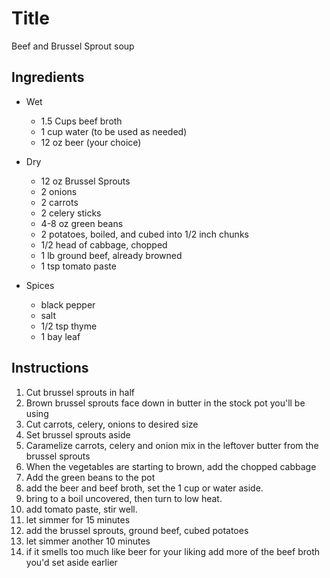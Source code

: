 # Title
Beef and Brussel Sprout soup

## Ingredients
* Wet
    * 1.5 Cups beef broth
    * 1 cup water (to be used as needed)
    * 12 oz beer (your choice)
* Dry
    * 12 oz Brussel Sprouts
    * 2 onions
    * 2 carrots
    * 2 celery sticks
    * 4-8 oz green beans
    * 2 potatoes, boiled, and cubed into 1/2 inch chunks
    * 1/2 head of cabbage, chopped
    * 1 lb ground beef, already browned
    * 1 tsp tomato paste

* Spices
    * black pepper
    * salt
    * 1/2 tsp thyme
    * 1 bay leaf

## Instructions
1. Cut brussel sprouts in half
1. Brown brussel sprouts face down in butter in the stock pot you'll be using
1. Cut carrots, celery, onions to desired size
1. Set brussel sprouts aside
1. Caramelize carrots, celery and onion mix in the leftover butter from the brussel sprouts
1. When the vegetables are starting to brown, add the chopped cabbage
1. Add the green beans to the pot
1. add the beer and beef broth, set the 1 cup or water aside.
1. bring to a boil uncovered, then turn to low heat.
1. add tomato paste, stir well.
1. let simmer for 15 minutes
1. add the brussel sprouts, ground beef, cubed potatoes
1. let simmer another 10 minutes
1. if it smells too much like beer for your liking add more of the beef broth you'd set aside earlier
